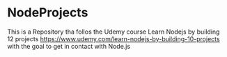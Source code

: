 # NodeProjects

This is a Repository tha follos the Udemy course Learn Nodejs by building 12 projects https://www.udemy.com/learn-nodejs-by-building-10-projects with the goal to get in contact with Node.js
